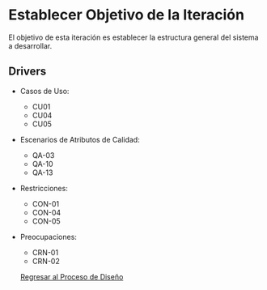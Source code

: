 # Establecer Objetivo de la Iteración

El objetivo de esta iteración es establecer la estructura general del sistema a desarrollar.

## Drivers

- Casos de Uso:
  - CU01
  - CU04
  - CU05
- Escenarios de Atributos de Calidad:
  - QA-03
  - QA-10
  - QA-13
- Restricciones:
  - CON-01
  - CON-04
  - CON-05
- Preocupaciones:
  - CRN-01
  - CRN-02

  [Regresar al Proceso de Diseño](../ProcesoDeDiseño.md)

